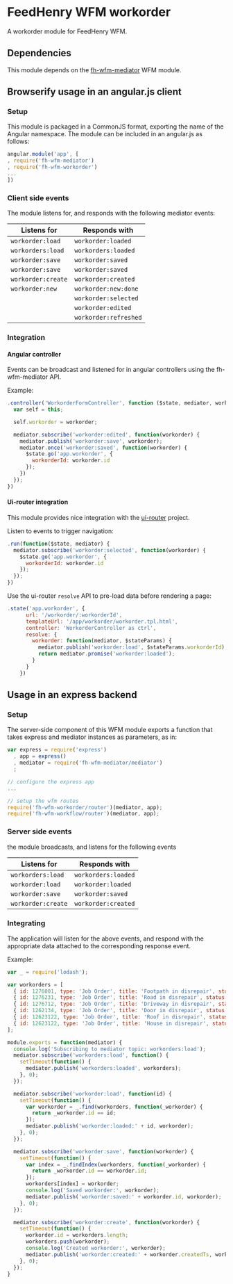 # FeedHenry WFM workorder

A workorder module for FeedHenry WFM.

## Dependencies
This module depends on the [fh-wfm-mediator](https://www.npmjs.com/package/fh-wfm-mediator) WFM module.

## Browserify usage in an angular.js client

### Setup
This module is packaged in a CommonJS format, exporting the name of the Angular namespace.  The module can be included in an angular.js as follows:

```javascript
angular.module('app', [
, require('fh-wfm-mediator')
, require('fh-wfm-workorder')
...
])
```

### Client side events
The module listens for, and responds with the following mediator events:

| Listens for | Responds with |
| ----------- | ------------- |
| `workorder:load` | `workorder:loaded` |
| `workorders:load` | `workorders:loaded` |
| `workorder:save` | `workorder:saved` |
| `workorder:save` | `workorder:saved` |
| `workorder:create` | `workorder:created` |
| `workorder:new` | `workorder:new:done` |
|  | `workorder:selected` |
|  | `workorder:edited` |
|  | `workorder:refreshed` |

### Integration

#### Angular controller
Events can be broadcast and listened for in angular controllers using the fh-wfm-mediator API.

Example:
```javascript
.controller('WorkorderFormController', function ($state, mediator, workorder) {
  var self = this;

  self.workorder = workorder;

  mediator.subscribe('workorder:edited', function(workorder) {
    mediator.publish('workorder:save', workorder);
    mediator.once('workorder:saved', function(workorder) {
      $state.go('app.workorder', {
        workorderId: workorder.id
      });
    })
  });
})
```

#### Ui-router integration
This module provides nice integration with the [ui-router](https://github.com/angular-ui/ui-router) project.

Listen to events to trigger navigation:

```javascript
.run(function($state, mediator) {
  mediator.subscribe('workorder:selected', function(workorder) {
    $state.go('app.workorder', {
      workorderId: workorder.id
    });
  });
})
```

Use the ui-router `resolve` API to pre-load data before rendering a page:
```javascript
.state('app.workorder', {
      url: '/workorder/:workorderId',
      templateUrl: '/app/workorder/workorder.tpl.html',
      controller: 'WorkorderController as ctrl',
      resolve: {
        workorder: function(mediator, $stateParams) {
          mediator.publish('workorder:load', $stateParams.workorderId);
          return mediator.promise('workorder:loaded');
        }
      }
    })
```

## Usage in an express backend

### Setup
The server-side component of this WFM module exports a function that takes express and mediator instances as parameters, as in:

```javascript
var express = require('express')
  , app = express()
  , mediator = require('fh-wfm-mediator/mediator')
  ;

// configure the express app
...

// setup the wfm routes
require('fh-wfm-workorder/router')(mediator, app);
require('fh-wfm-workflow/router')(mediator, app);
```

### Server side events
the module broadcasts, and listens for the following events

| Listens for | Responds with |
| ----------- | ------------- |
| `workorders:load` | `workorders:loaded` |
| `workorder:load` | `workorder:loaded` |
| `workorder:save` | `workorder:saved` |
| `workorder:create` | `workorder:created` |

### Integrating
The application will listen for the above events, and respond with the appropriate data attached to the corresponding response event.

Example:

```javascript
var _ = require('lodash');

var workorders = [
  { id: 1276001, type: 'Job Order', title: 'Footpath in disrepair', status: 'In Progress', address: '118 N Peoria @N Chicago, IL 60607', summary: 'Please remove damaged kerb and SUPPLY AND FIX 1X DROP KERB CENTRE BN 125 X 150 cart away from site outside number 3.'},
  { id: 1276231, type: 'Job Order', title: 'Road in disrepair', status: 'Complete', address: '2116 Sussex Dr. @Redmond, WA 60607', summary: 'Please remove damaged kerb and SUPPLY AND FIX 1X DROP KERB CENTRE BN 125 X 150 cart away from site outside number 3.'},
  { id: 1276712, type: 'Job Order', title: 'Driveway in disrepair', status: 'Aborted', address: '18 Curve Cr. @San Jose, CA 60607', summary: 'Please remove damaged kerb and SUPPLY AND FIX 1X DROP KERB CENTRE BN 125 X 150 cart away from site outside number 3.'},
  { id: 1262134, type: 'Job Order', title: 'Door in disrepair', status: 'On Hold', address: '623 Ferry St. @Boise, ID 60607', summary: 'Please remove damaged kerb and SUPPLY AND FIX 1X DROP KERB CENTRE BN 125 X 150 cart away from site outside number 3.'},
  { id: 12623122, type: 'Job Order', title: 'Roof in disrepair', status: 'Unassigned', address: '5528 Closed loop @Boston, MA 60607', summary: 'Please remove damaged kerb and SUPPLY AND FIX 1X DROP KERB CENTRE BN 125 X 150 cart away from site outside number 3.'},
  { id: 12623122, type: 'Job Order', title: 'House in disrepair', status: 'New', address: '364 Driver way @Portland, OR 60607', summary: 'Please remove damaged kerb and SUPPLY AND FIX 1X DROP KERB CENTRE BN 125 X 150 cart away from site outside number 3.'}
];

module.exports = function(mediator) {
  console.log('Subscribing to mediator topic: workorders:load');
  mediator.subscribe('workorders:load', function() {
    setTimeout(function() {
      mediator.publish('workorders:loaded', workorders);
    }, 0);
  });

  mediator.subscribe('workorder:load', function(id) {
    setTimeout(function() {
      var workorder = _.find(workorders, function(_workorder) {
        return _workorder.id == id;
      });
      mediator.publish('workorder:loaded:' + id, workorder);
    }, 0);
  });

  mediator.subscribe('workorder:save', function(workorder) {
    setTimeout(function() {
      var index = _.findIndex(workorders, function(_workorder) {
        return _workorder.id == workorder.id;
      });
      workorders[index] = workorder;
      console.log('Saved workorder:', workorder);
      mediator.publish('workorder:saved:' + workorder.id, workorder);
    }, 0);
  });

  mediator.subscribe('workorder:create', function(workorder) {
    setTimeout(function() {
      workorder.id = workorders.length;
      workorders.push(workorder);
      console.log('Created workorder:', workorder);
      mediator.publish('workorder:created:' + workorder.createdTs, workorder);
    }, 0);
  });
}
```
